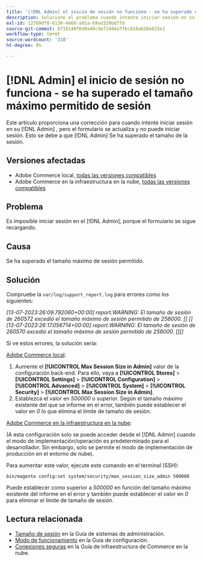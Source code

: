 ```yaml
---
title: '[!DNL Admin] el inicio de sesión no funciona - se ha superado el tamaño máximo permitido de sesión'
description: Solucione el problema cuando intente iniciar sesión en su [!DNL Admin] el panel y el formulario se actualizarán y no podrá iniciar sesión.
exl-id: 12789df0-6130-4e60-a92a-68ed329bd7fd
source-git-commit: 8718148f6d9a40c9a71484a7fbc818a626e825e1
workflow-type: tm+mt
source-wordcount: '318'
ht-degree: 0%

---
```


# [!DNL Admin] el inicio de sesión no funciona - se ha superado el tamaño máximo permitido de sesión

Este artículo proporciona una corrección para cuando intente iniciar sesión en su [!DNL Admin] , pero el formulario se actualiza y no puede iniciar sesión. Esto se debe a que [!DNL Admin] Se ha superado el tamaño de la sesión.

## Versiones afectadas

* Adobe Commerce local, [todas las versiones compatibles](https://www.adobe.com/content/dam/cc/en/legal/terms/enterprise/pdfs/Adobe-Commerce-Software-Lifecycle-Policy.pdf)
* Adobe Commerce en la infraestructura en la nube, [todas las versiones compatibles](https://www.adobe.com/content/dam/cc/en/legal/terms/enterprise/pdfs/Adobe-Commerce-Software-Lifecycle-Policy.pdf)

## Problema

Es imposible iniciar sesión en el [!DNL Admin], porque el formulario se sigue recargando.

## Causa

Se ha superado el tamaño máximo de sesión permitido.

## Solución

Compruebe la `var/log/support_report.log` para errores como los siguientes:

*[13-07-2023:26:09.792060+00:00] report.WARNING: El tamaño de sesión de 260572 excedió el tamaño máximo de sesión permitido de 256000. [] []
[13-07-2023:26:17.056714+00:00] report.WARNING: El tamaño de sesión de 260570 excedió el tamaño máximo de sesión permitido de 256000. [][]*

Si ve estos errores, la solución sería:

<u>Adobe Commerce local</u>:
1. Aumente el **[!UICONTROL Max Session Size in Admin]** valor de la configuración back-end. Para ello, vaya a **[!UICONTROL Stores]** > **[!UICONTROL Settings]** > **[!UICONTROL Configuration]** > **[!UICONTROL Advanced]** > **[!UICONTROL System]** > **[!UICONTROL Security]** > **[!UICONTROL Max Session Size in Admin]**.
1. Establezca el valor en *500000* o superior. Según el tamaño máximo existente del que se informe en el error, también puede establecer el valor en *0* lo que elimina el límite de tamaño de sesión.

<u>Adobe Commerce en la infraestructura en la nube</u>:

(A esta configuración solo se puede acceder desde el [!DNL Admin] cuando el modo de implementación/operación es predeterminado para el desarrollador. Sin embargo, solo se permite el modo de implementación de producción en el entorno de nube).

Para aumentar este valor, ejecute este comando en el terminal (SSH):

```ssh
bin/magento config:set system/security/max_session_size_admin 500000
```

Puede establecer como superior a *500000* en función del tamaño máximo existente del informe en el error y también puede establecer el valor en *0* para eliminar el límite de tamaño de sesión.

## Lectura relacionada

* [Tamaño de sesión](https://experienceleague.adobe.com/en/docs/commerce-admin/systems/security/security-session-management#admin-sessions) en la Guía de sistemas de administración.
* [Modo de funcionamiento](https://experienceleague.adobe.com/en/docs/commerce-operations/configuration-guide/cli/set-mode) en la Guía de configuración.
* [Conexiones seguras](https://experienceleague.adobe.com/en/docs/commerce-cloud-service/user-guide/develop/secure-connections) en la Guía de infraestructura de Commerce en la nube.
